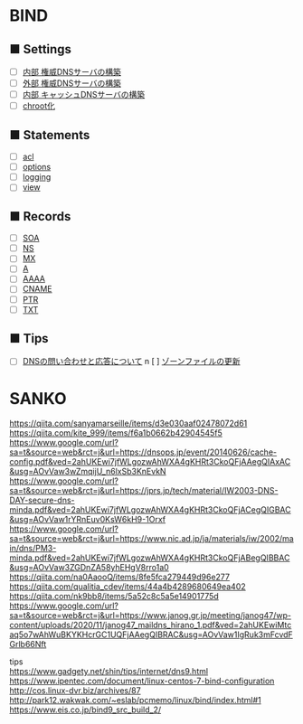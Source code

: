 # BIND
## ■ Settings
- [ ] [内部 権威DNSサーバの構築](https://github.com/thetaru/memorandum/tree/master/OS/Linux/CentOS8/BIND/auth_dns_server)
- [ ] [外部 権威DNSサーバの構築](https://github.com/thetaru/memorandum/tree/master/OS/Linux/CentOS8/BIND/auth_dns_server)
- [ ] [内部 キャッシュDNSサーバの構築](https://github.com/thetaru/memorandum/tree/master/OS/Linux/CentOS8/BIND/cache_dns_server)
- [ ] [chroot化](https://github.com/thetaru/memorandum/tree/master/OS/Linux/CentOS8/BIND/chroot)
## ■ Statements
- [ ] [acl](https://github.com/thetaru/memorandum/tree/master/OS/Linux/CentOS8/BIND/acl)
- [ ] [options](https://github.com/thetaru/memorandum/tree/master/OS/Linux/CentOS8/BIND/options)
- [ ] [logging](https://github.com/thetaru/memorandum/tree/master/OS/Linux/CentOS8/BIND/logging)
- [ ] [view](https://github.com/thetaru/memorandum/tree/master/OS/Linux/CentOS8/BIND/view)
## ■ Records
- [ ] [SOA]()
- [ ] [NS]()
- [ ] [MX]()
- [ ] [A]()
- [ ] [AAAA]()
- [ ] [CNAME]()
- [ ] [PTR]()
- [ ] [TXT]()
## ■ Tips
- [ ] [DNSの問い合わせと応答について](https://github.com/thetaru/memorandum/tree/master/OS/Linux/CentOS8/BIND/about_query)
n [ ] [ゾーンファイルの更新]()


# SANKO
https://qiita.com/sanyamarseille/items/d3e030aaf02478072d61  
https://qiita.com/kite_999/items/f6a1b0662b42904545f5  
https://www.google.com/url?sa=t&source=web&rct=j&url=https://dnsops.jp/event/20140626/cache-config.pdf&ved=2ahUKEwi7jfWLgozwAhWXA4gKHRt3CkoQFjAAegQIAxAC&usg=AOvVaw3wZmqijU_n6lxSb3KnEvkN  
https://www.google.com/url?sa=t&source=web&rct=j&url=https://jprs.jp/tech/material/IW2003-DNS-DAY-secure-dns-minda.pdf&ved=2ahUKEwi7jfWLgozwAhWXA4gKHRt3CkoQFjACegQIGBAC&usg=AOvVaw1rYRnEuv0KsW6kH9-1Orxf  
https://www.google.com/url?sa=t&source=web&rct=j&url=https://www.nic.ad.jp/ja/materials/iw/2002/main/dns/PM3-minda.pdf&ved=2ahUKEwi7jfWLgozwAhWXA4gKHRt3CkoQFjABegQIBBAC&usg=AOvVaw3ZGDnZA58yhEHgV8rro1a0 
https://qiita.com/na0AaooQ/items/8fe5fca279449d96e277  
https://qiita.com/qualitia_cdev/items/44a4b4289680649ea402  
https://qiita.com/nk9bb8/items/5a52c8c5a5e14901775d  
https://www.google.com/url?sa=t&source=web&rct=j&url=https://www.janog.gr.jp/meeting/janog47/wp-content/uploads/2020/11/janog47_maildns_hirano_1.pdf&ved=2ahUKEwiMtcaq5o7wAhWuBKYKHcrGC1UQFjAAegQIBRAC&usg=AOvVaw1IgRuk3mFcvdFGrlb66Nft
  

tips  
https://www.gadgety.net/shin/tips/internet/dns9.html  
https://www.ipentec.com/document/linux-centos-7-bind-configuration  
http://cos.linux-dvr.biz/archives/87  
http://park12.wakwak.com/~eslab/pcmemo/linux/bind/index.html#1  
https://www.eis.co.jp/bind9_src_build_2/
